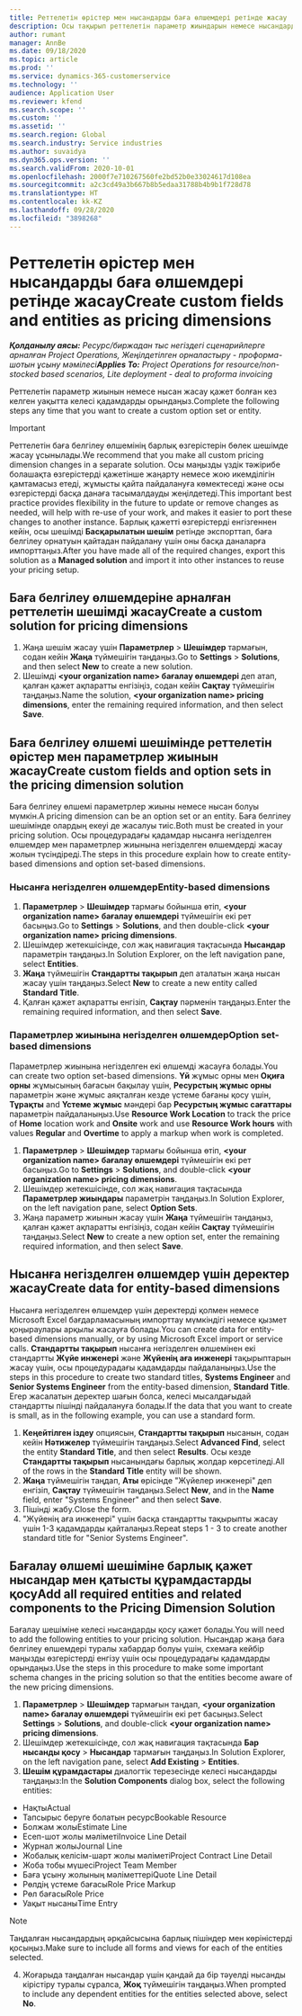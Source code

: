 ```yaml
---
title: Реттелетін өрістер мен нысандарды баға өлшемдері ретінде жасау
description: Осы тақырып реттелетін параметр жиындарын немесе нысандарды жасау әдісі туралы ақпаратты ұсынады.
author: rumant
manager: AnnBe
ms.date: 09/18/2020
ms.topic: article
ms.prod: ''
ms.service: dynamics-365-customerservice
ms.technology: ''
audience: Application User
ms.reviewer: kfend
ms.search.scope: ''
ms.custom: ''
ms.assetid: ''
ms.search.region: Global
ms.search.industry: Service industries
ms.author: suvaidya
ms.dyn365.ops.version: ''
ms.search.validFrom: 2020-10-01
ms.openlocfilehash: 2000f7e710267560fe2bd52b0e33024617d108ea
ms.sourcegitcommit: a2c3cd49a3b667b8b5edaa31788b4b9b1f728d78
ms.translationtype: HT
ms.contentlocale: kk-KZ
ms.lasthandoff: 09/28/2020
ms.locfileid: "3898268"
---
```

# <a name="create-custom-fields-and-entities-as-pricing-dimensions"></a><span data-ttu-id="f1572-103">Реттелетін өрістер мен нысандарды баға өлшемдері ретінде жасау</span><span class="sxs-lookup"><span data-stu-id="f1572-103">Create custom fields and entities as pricing dimensions</span></span>

<span data-ttu-id="f1572-104">_**Қолданылу аясы:** Ресурс/биржадан тыс негіздегі сценарийлерге арналған Project Operations, Жеңілдетілген орналастыру - проформа-шотын ұсыну мәмілесі_</span><span class="sxs-lookup"><span data-stu-id="f1572-104">_**Applies To:** Project Operations for resource/non-stocked based scenarios, Lite deployment - deal to proforma invoicing_</span></span>

<span data-ttu-id="f1572-105">Реттелетін параметр жиынын немесе нысан жасау қажет болған кез келген уақытта келесі қадамдарды орындаңыз.</span><span class="sxs-lookup"><span data-stu-id="f1572-105">Complete the following steps any time that you want to create a custom option set or entity.</span></span>

> [!IMPORTANT]
> <span data-ttu-id="f1572-106">Реттелетін баға белгілеу өлшемінің барлық өзгерістерін бөлек шешімде жасау ұсынылады.</span><span class="sxs-lookup"><span data-stu-id="f1572-106">We recommend that you make all custom pricing dimension changes in a separate solution.</span></span> <span data-ttu-id="f1572-107">Осы маңызды үздік тәжірибе болашақта өзгерістерді қажетінше жаңарту немесе жою икемділігін қамтамасыз етеді, жұмысты қайта пайдалануға көмектеседі және осы өзгерістерді басқа данаға тасымалдауды жеңілдетеді.</span><span class="sxs-lookup"><span data-stu-id="f1572-107">This important best practice provides flexibility in the future to update or remove changes as needed, will help with re-use of your work, and makes it easier to port these changes to another instance.</span></span> <span data-ttu-id="f1572-108">Барлық қажетті өзгерістерді енгізгеннен кейін, осы шешімді **Басқарылатын шешім** ретінде экспорттап, баға белгілеу орнатуын қайтадан пайдалану үшін оны басқа даналарға импорттаңыз.</span><span class="sxs-lookup"><span data-stu-id="f1572-108">After you have made all of the required changes, export this solution as a **Managed solution** and import it into other instances to reuse your pricing setup.</span></span>


## <a name="create-a-custom-solution-for-pricing-dimensions"></a><span data-ttu-id="f1572-109">Баға белгілеу өлшемдеріне арналған реттелетін шешімді жасау</span><span class="sxs-lookup"><span data-stu-id="f1572-109">Create a custom solution for pricing dimensions</span></span>
1. <span data-ttu-id="f1572-110">Жаңа шешім жасау үшін **Параметрлер** > **Шешімдер** тармағын, содан кейін **Жаңа** түймешігін таңдаңыз.</span><span class="sxs-lookup"><span data-stu-id="f1572-110">Go to **Settings** > **Solutions**, and then select **New** to create a new solution.</span></span> 
2. <span data-ttu-id="f1572-111">Шешімді **\<your organization name> бағалау өлшемдері** деп атап, қалған қажет ақпаратты енгізіңіз, содан кейін **Сақтау** түймешігін таңдаңыз.</span><span class="sxs-lookup"><span data-stu-id="f1572-111">Name the solution, **\<your organization name> pricing dimensions**, enter the remaining required information, and then select **Save**.</span></span>
  
## <a name="create-custom-fields-and-option-sets-in-the-pricing-dimension-solution"></a><span data-ttu-id="f1572-112">Баға белгілеу өлшемі шешімінде реттелетін өрістер мен параметрлер жиынын жасау</span><span class="sxs-lookup"><span data-stu-id="f1572-112">Create custom fields and option sets in the pricing dimension solution</span></span>

<span data-ttu-id="f1572-113">Баға белгілеу өлшемі параметрлер жиыны немесе нысан болуы мүмкін.</span><span class="sxs-lookup"><span data-stu-id="f1572-113">A pricing dimension can be an option set or an entity.</span></span> <span data-ttu-id="f1572-114">Баға белгілеу шешімінде олардың екеуі де жасалуы тиіс.</span><span class="sxs-lookup"><span data-stu-id="f1572-114">Both must be created in your pricing solution.</span></span> <span data-ttu-id="f1572-115">Осы процедурадағы қадамдар нысанға негізделген өлшемдер мен параметрлер жиынына негізделген өлшемдерді жасау жолын түсіндіреді.</span><span class="sxs-lookup"><span data-stu-id="f1572-115">The steps in this procedure explain how to create entity-based dimensions and option set-based dimensions.</span></span>

### <a name="entity-based-dimensions"></a><span data-ttu-id="f1572-116">Нысанға негізделген өлшемдер</span><span class="sxs-lookup"><span data-stu-id="f1572-116">Entity-based dimensions</span></span>

1. <span data-ttu-id="f1572-117">**Параметрлер** > **Шешімдер** тармағы бойынша өтіп, **\<your organization name> бағалау өлшемдері** түймешігін екі рет басыңыз.</span><span class="sxs-lookup"><span data-stu-id="f1572-117">Go to **Settings** > **Solutions**, and then double-click **\<your organization name> pricing dimensions**.</span></span>
2. <span data-ttu-id="f1572-118">Шешімдер жетекшісінде, сол жақ навигация тақтасында **Нысандар** параметрін таңдаңыз.</span><span class="sxs-lookup"><span data-stu-id="f1572-118">In Solution Explorer, on the left navigation pane, select **Entities**.</span></span>
3. <span data-ttu-id="f1572-119">**Жаңа** түймешігін **Стандартты тақырып** деп аталатын жаңа нысан жасау үшін таңдаңыз.</span><span class="sxs-lookup"><span data-stu-id="f1572-119">Select **New** to create a new entity called **Standard Title**.</span></span> 
4. <span data-ttu-id="f1572-120">Қалған қажет ақпаратты енгізіп, **Сақтау** пәрменін таңдаңыз.</span><span class="sxs-lookup"><span data-stu-id="f1572-120">Enter the remaining required information, and then select **Save**.</span></span>


### <a name="option-set-based-dimensions"></a><span data-ttu-id="f1572-121">Параметрлер жиынына негізделген өлшемдер</span><span class="sxs-lookup"><span data-stu-id="f1572-121">Option set-based dimensions</span></span> 
<span data-ttu-id="f1572-122">Параметрлер жиынына негізделген екі өлшемді жасауға болады.</span><span class="sxs-lookup"><span data-stu-id="f1572-122">You can create two option set-based dimensions.</span></span> <span data-ttu-id="f1572-123">**Үй** жұмыс орны мен **Оқиға орны** жұмысының бағасын бақылау үшін, **Ресурстың жұмыс орны** параметрін және жұмыс аяқталған кезде үстеме бағаны қосу үшін, **Тұрақты** and **Үстеме жұмыс** мәндері бар **Ресурстың жұмыс сағаттары** параметрін пайдаланыңыз.</span><span class="sxs-lookup"><span data-stu-id="f1572-123">Use **Resource Work Location** to track the price of **Home** location work and **Onsite** work and use **Resource Work hours** with values **Regular** and **Overtime** to apply a markup when work is completed.</span></span>


1. <span data-ttu-id="f1572-124">**Параметрлер** > **Шешімдер** тармағы бойынша өтіп, **\<your organization name> бағалау өлшемдері** түймешігін екі рет басыңыз.</span><span class="sxs-lookup"><span data-stu-id="f1572-124">Go to **Settings** > **Solutions**, and double-click  **\<your organization name> pricing dimensions**.</span></span> 
2. <span data-ttu-id="f1572-125">Шешімдер жетекшісінде, сол жақ навигация тақтасында  **Параметрлер жиындары** параметрін таңдаңыз.</span><span class="sxs-lookup"><span data-stu-id="f1572-125">In Solution Explorer, on the left navigation pane, select  **Option Sets**.</span></span> 
3. <span data-ttu-id="f1572-126">Жаңа параметр жиынын жасау үшін **Жаңа** түймешігін таңдаңыз, қалған қажет ақпаратты енгізіңіз, содан кейін **Сақтау** түймешігін таңдаңыз.</span><span class="sxs-lookup"><span data-stu-id="f1572-126">Select **New** to create a new option set, enter the remaining required information, and then select **Save**.</span></span>

## <a name="create-data-for-entity-based-dimensions"></a><span data-ttu-id="f1572-127">Нысанға негізделген өлшемдер үшін деректер жасау</span><span class="sxs-lookup"><span data-stu-id="f1572-127">Create data for entity-based dimensions</span></span>

<span data-ttu-id="f1572-128">Нысанға негізделген өлшемдер үшін деректерді қолмен немесе Microsoft Excel бағдарламасының импорттау мүмкіндігі немесе қызмет қоңыраулары арқылы жасауға болады.</span><span class="sxs-lookup"><span data-stu-id="f1572-128">You can create data for entity-based dimensions manually, or by using Microsoft Excel import or service calls.</span></span> <span data-ttu-id="f1572-129">**Стандартты тақырып** нысанға негізделген өлшемінен екі стандартты **Жүйе инженері** және **Жүйенің аға инженері** тақырыптарын жасау үшін, осы процедурадағы қадамдарды пайдаланыңыз.</span><span class="sxs-lookup"><span data-stu-id="f1572-129">Use the steps in this procedure to create two standard titles, **Systems Engineer** and **Senior Systems Engineer** from the entity-based dimension, **Standard Title**.</span></span> <span data-ttu-id="f1572-130">Егер жасалатын деректер шағын болса, келесі мысалдағыдай стандартты пішінді пайдалануға болады.</span><span class="sxs-lookup"><span data-stu-id="f1572-130">If the data that you want to create is small, as in the following example, you can use a standard form.</span></span>

1. <span data-ttu-id="f1572-131">**Кеңейтілген іздеу** опциясын, **Стандартты тақырып** нысанын, содан кейін **Нәтижелер** түймешігін таңдаңыз.</span><span class="sxs-lookup"><span data-stu-id="f1572-131">Select **Advanced Find**, select the entity **Standard Title**, and then select **Results**.</span></span> <span data-ttu-id="f1572-132">Осы кезде **Стандартты тақырып** нысанындағы барлық жолдар көрсетіледі.</span><span class="sxs-lookup"><span data-stu-id="f1572-132">All of the rows in the **Standard Title** entity will be shown.</span></span>
2. <span data-ttu-id="f1572-133">**Жаңа** түймешігін таңдап, **Аты** өрісінде "Жүйелер инженері" деп енгізіп, **Сақтау** түймешігін таңдаңыз.</span><span class="sxs-lookup"><span data-stu-id="f1572-133">Select **New**, and in the **Name** field, enter "Systems Engineer" and then select **Save**.</span></span>
3. <span data-ttu-id="f1572-134">Пішінді жабу.</span><span class="sxs-lookup"><span data-stu-id="f1572-134">Close the form.</span></span> 
4. <span data-ttu-id="f1572-135">"Жүйенің аға инженері" үшін басқа стандартты тақырыпты жасау үшін 1-3 қадамдарды қайталаңыз.</span><span class="sxs-lookup"><span data-stu-id="f1572-135">Repeat steps 1 - 3 to create another standard title for "Senior Systems Engineer".</span></span>

## <a name="add-all-required-entities-and-related-components-to-the-pricing-dimension-solution"></a><span data-ttu-id="f1572-136">Бағалау өлшемі шешіміне барлық қажет нысандар мен қатысты құрамдастарды қосу</span><span class="sxs-lookup"><span data-stu-id="f1572-136">Add all required entities and related components to the Pricing Dimension Solution</span></span>
<span data-ttu-id="f1572-137">Бағалау шешіміне келесі нысандарды қосу қажет болады.</span><span class="sxs-lookup"><span data-stu-id="f1572-137">You will need to add the following entities to your pricing solution.</span></span> <span data-ttu-id="f1572-138">Нысандар жаңа баға белгілеу өлшемдері туралы хабардар болуы үшін, схемаға кейбір маңызды өзгерістерді енгізу үшін осы процедурадағы қадамдарды орындаңыз.</span><span class="sxs-lookup"><span data-stu-id="f1572-138">Use the steps in this procedure to make some important schema changes in the pricing solution so that the entities become aware of the new pricing dimensions.</span></span>

1. <span data-ttu-id="f1572-139">**Параметрлер** > **Шешімдер** тармағын таңдап, **\<your organization name> бағалау өлшемдері** түймешігін екі рет басыңыз.</span><span class="sxs-lookup"><span data-stu-id="f1572-139">Select **Settings** > **Solutions**, and double-click **\<your organization name> pricing dimensions**.</span></span> 
2. <span data-ttu-id="f1572-140">Шешімдер жетекшісінде, сол жақ навигация тақтасында **Бар нысанды қосу** > **Нысандар** тармағын таңдаңыз.</span><span class="sxs-lookup"><span data-stu-id="f1572-140">In Solution Explorer, on the left navigation pane, select **Add Existing** > **Entities**.</span></span>
3. <span data-ttu-id="f1572-141">**Шешім құрамдастары** диалогтік терезесінде келесі нысандарды таңдаңыз:</span><span class="sxs-lookup"><span data-stu-id="f1572-141">In the **Solution Components** dialog box, select the following entities:</span></span>

  - <span data-ttu-id="f1572-142">Нақты</span><span class="sxs-lookup"><span data-stu-id="f1572-142">Actual</span></span>
  - <span data-ttu-id="f1572-143">Тапсырыс беруге болатын ресурс</span><span class="sxs-lookup"><span data-stu-id="f1572-143">Bookable Resource</span></span>
  - <span data-ttu-id="f1572-144">Болжам жолы</span><span class="sxs-lookup"><span data-stu-id="f1572-144">Estimate Line</span></span>
  - <span data-ttu-id="f1572-145">Есеп-шот жолы мәліметі</span><span class="sxs-lookup"><span data-stu-id="f1572-145">Invoice Line Detail</span></span>
  - <span data-ttu-id="f1572-146">Журнал жолы</span><span class="sxs-lookup"><span data-stu-id="f1572-146">Journal Line</span></span>
  - <span data-ttu-id="f1572-147">Жобалық келісім-шарт жолы мәліметі</span><span class="sxs-lookup"><span data-stu-id="f1572-147">Project Contract Line Detail</span></span>
  - <span data-ttu-id="f1572-148">Жоба тобы мүшесі</span><span class="sxs-lookup"><span data-stu-id="f1572-148">Project Team Member</span></span>
  - <span data-ttu-id="f1572-149">Баға ұсыну жолының мәліметтері</span><span class="sxs-lookup"><span data-stu-id="f1572-149">Quote Line Detail</span></span>
  - <span data-ttu-id="f1572-150">Рөлдің үстеме бағасы</span><span class="sxs-lookup"><span data-stu-id="f1572-150">Role Price Markup</span></span>
  - <span data-ttu-id="f1572-151">Рөл бағасы</span><span class="sxs-lookup"><span data-stu-id="f1572-151">Role Price</span></span> 
  - <span data-ttu-id="f1572-152">Уақыт нысаны</span><span class="sxs-lookup"><span data-stu-id="f1572-152">Time Entry</span></span> 


> [!NOTE]
> <span data-ttu-id="f1572-153">Таңдалған нысандардың әрқайсысына барлық пішіндер мен көріністерді қосыңыз.</span><span class="sxs-lookup"><span data-stu-id="f1572-153">Make sure to include all forms and views for each of the entities selected.</span></span>

4. <span data-ttu-id="f1572-154">Жоғарыда таңдалған нысандар үшін қандай да бір тәуелді нысанды кірістіру туралы сұралса, **Жоқ** түймешігін таңдаңыз.</span><span class="sxs-lookup"><span data-stu-id="f1572-154">When prompted to include any dependent entities for the entities selected above, select **No**.</span></span>

